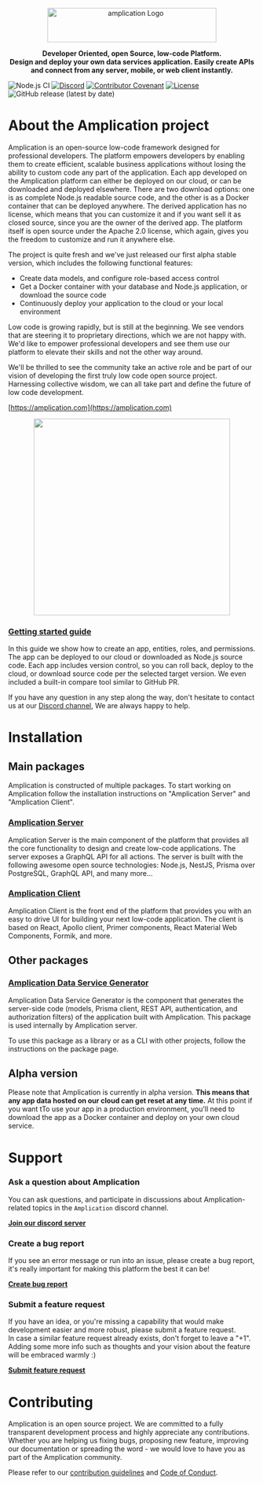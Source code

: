 <p align="center">
  <a href="https://amplication.com" target="_blank">
    <img width="344" height="70" src="https://amplication.com/assets/amplication-logo.svg" alt="amplication  Logo"></a>
</p>

 <p align="center"><b>Developer Oriented, open Source, low-code Platform. <br/>
 Design and deploy your own data services application. Easily create APIs and connect from any server, mobile, or web client instantly.</b></p>

![Node.js CI](https://github.com/amplication/amplication/workflows/Node.js%20CI/badge.svg)
[![Discord](https://img.shields.io/discord/757179260417867879?label=discord)](https://discord.gg/b8MrjU6)
[![Contributor Covenant](https://img.shields.io/badge/Contributor%20Covenant-v2.0%20adopted-ff69b4.svg)](code_of_conduct.md)
[![License](https://img.shields.io/badge/License-Apache%202.0-blue.svg)](https://opensource.org/licenses/Apache-2.0)
<img alt="GitHub release (latest by date)" src="https://img.shields.io/github/v/release/amplication/amplication?color=purple">

# About the Amplication project

Amplication is an open-source low-code framework designed for professional developers. The platform empowers developers by enabling them to create efficient, scalable business applications without losing the ability to custom code any part of the application. Each app developed on the Amplication platform can either be deployed on our cloud, or can be downloaded and deployed elsewhere. There are two download options: one is as complete Node.js readable source code, and the other is as a Docker container that can be deployed anywhere. The derived application has no license, which means that you can customize it and if you want sell it as closed source, since you are the owner of the derived app. The platform itself is open source under the Apache 2.0 license, which again, gives you the freedom to customize and run it anywhere else.

The project is quite fresh and we've just released our first alpha stable version, which includes the following functional features:

<ul>
  <li>Create data models, and configure role-based access control</li>
  <li>Get a Docker container with your database and Node.js application, or download the source code</li>
  <li>Continuously deploy your application to the cloud or your local environment</li>
</ul>

Low code is growing rapidly, but is still at the beginning. We see vendors that are steering it to proprietary directions, which we are not happy with. We'd like to empower professional developers and see them use our platform to elevate their skills and not the other way around.

We'll be thrilled to see the community take an active role and be part of our vision of developing the first truly low code open source project. Harnessing collective wisdom, we can all take part and define the future of low code development.

[https://amplication.com](https://amplication.com)

<p align="center">
<img src="https://amplication.com/assets/images/amplication build mockup.png" height="400"/>
</p>

### [Getting started guide](https://docs.amplication.com/guides/getting-started/first-app)

In this guide we show how to create an app, entities, roles, and permissions. The app can be deployed to our cloud or downloaded as Node.js source code. Each app includes version control, so you can roll back, deploy to the cloud, or download source code per the selected target version. We even included a built-in compare tool similar to GitHub PR.

If you have any question in any step along the way, don't hesitate to contact us at our [Discord channel](https://discord.gg/b8MrjU6), We are always happy to help.

# Installation

## Main packages

Amplication is constructed of multiple packages. To start working on Amplication follow the installation instructions on "Amplication Server" and "Amplication Client".

### [Amplication Server](./packages/amplication-server/README.md)

Amplication Server is the main component of the platform that provides all the core functionality to design and create low-code applications.
The server exposes a GraphQL API for all actions. The server is built with the following awesome open source technologies: Node.js, NestJS, Prisma over PostgreSQL, GraphQL API, and many more...

### [Amplication Client](./packages/amplication-client/README.md)

Amplication Client is the front end of the platform that provides you with an easy to drive UI for building your next low-code application.
The client is based on React, Apollo client, Primer components, React Material Web Components, Formik, and more.

## Other packages

### [Amplication Data Service Generator](./packages/amplication-data-service-generator/README.md)

Amplication Data Service Generator is the component that generates the server-side code (models, Prisma client, REST API, authentication, and authorization filters) of the application built with Amplication. This package is used internally by Amplication server.

To use this package as a library or as a CLI with other projects, follow the instructions on the package page.

## Alpha version

Please note that Amplication is currently in alpha version. <b>This means that any app data hosted on our cloud can get reset at any time.</b> At this point if you want tTo use your app in a production environment, you'll need to download the app as a Docker container and deploy on your own cloud service.

# Support

### Ask a question about Amplication

You can ask questions, and participate in discussions about Amplication-related topics in the `Amplication` discord channel.

[**Join our discord server**](https://discord.gg/b8MrjU6)

### Create a bug report

If you see an error message or run into an issue, please create a bug report, it's really important for making this platform the best it can be!

[**Create bug report**](https://github.com/amplication/amplication/issues/new?assignees=&labels=type%3A%20bug&template=bug_report.md&title=)

### Submit a feature request

If you have an idea, or you're missing a capability that would make development easier and more robust, please submit a feature request.<br/>
In case a similar feature request already exists, don't forget to leave a "+1". Adding some more info such as thoughts and your vision about the feature will be embraced warmly :)

[**Submit feature request**](https://github.com/amplication/amplication/issues/new?assignees=&labels=type%3A%20feature%20request&template=feature_request.md&title=)

# Contributing

Amplication is an open source project. We are committed to a fully transparent development process and highly appreciate any contributions. Whether you are helping us fixing bugs, proposing new feature, improving our documentation or spreading the word - we would love to have you as part of the Amplication community.

Please refer to our [contribution guidelines](./CONTRIBUTING.md) and [Code of Conduct](./code_of_conduct.md).
